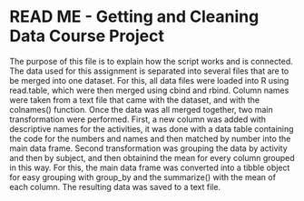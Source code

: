 # READ ME - Getting and Cleaning Data Course Project
The purpose of this file is to explain how the script works and is connected.
The data used for this assignment is separated into several files that are to be merged into one dataset.
For this, all data files were loaded into R using read.table, which were then merged using cbind and rbind.
Column names were taken from a text file that came with the dataset, and with the colnames() function.
Once the data was all merged together, two main transformation were performed. First, a new column was added with descriptive names for the activities, it was done with a data table containing the code for the numbers and names and then matched by number into the main data frame.
Second transformation was grouping the data by activity and then by subject, and then obtainind the mean for every column grouped in this way. For this, the main data frame was converted into a tibble object for easy grouping with group_by and the summarize() with the mean of each column.
The resulting data was saved to a text file.
